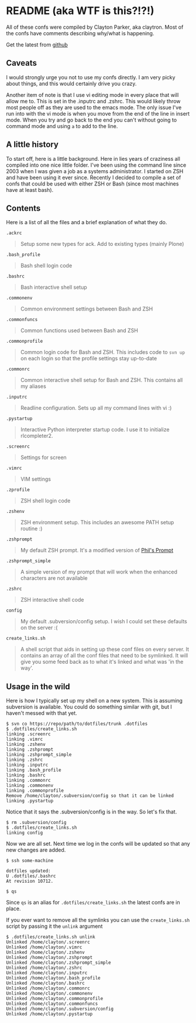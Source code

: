 README (aka WTF is this?!?!)
============================

All of these confs were compiled by Clayton Parker, aka claytron. Most
of the confs have comments describing why/what is happening.

Get the latest from [github](http://github.com/claytron/dotfiles)

Caveats
-------

I would strongly urge you not to use my confs directly.  I am very
picky about things, and this would certainly drive you crazy.

Another item of note is that I use vi editing mode in every place that
will allow me to.  This is set in the .inputrc and .zshrc.  This would
likely throw most people off as they are used to the emacs mode.  The
only issue I've run into with the vi mode is when you move from the end
of the line in insert mode.  When you try and go back to the end you can't
without going to command mode and using `a` to add to the line.

A little history
----------------

To start off, here is a little background.  Here in lies years of
craziness all compiled into one nice little folder.  I've been using
the command line since 2003 when I was given a job as a systems
administrator.  I started on ZSH and have been using it ever since.
Recently I decided to compile a set of confs that could be used with
either ZSH or Bash (since most machines have at least bash).

Contents
--------

Here is a list of all the files and a brief explanation of what they do.


`.ackrc`
>    Setup some new types for ack.  Add to existing types (mainly Plone)

`.bash_profile`
>    Bash shell login code

`.bashrc`
>    Bash interactive shell setup

`.commonenv`
>    Common environment settings between Bash and ZSH

`.commonfuncs`
>    Common functions used between Bash and ZSH

`.commonprofile`
>    Common login code for Bash and ZSH.  This includes code to `svn up` on
>    each login so that the profile settings stay up-to-date

`.commonrc`
>    Common interactive shell setup for Bash and ZSH. This contains all my 
>    aliases
   
`.inputrc`
>    Readline configuration.  Sets up all my command lines with vi :)

`.pystartup`
>    Interactive Python interpreter startup code.  I use it to initialize 
>    rlcompleter2.

`.screenrc`
>    Settings for screen

`.vimrc`
>    VIM settings

`.zprofile`
>    ZSH shell login code

`.zshenv`
>    ZSH environment setup.  This includes an awesome PATH setup routine :)

`.zshprompt`
>    My default ZSH prompt.  It's a modified version of [Phil's Prompt](http://aperiodic.net/phil/prompt)

`.zshprompt_simple`
>    A simple version of my prompt that will work when the enhanced
>    characters are not available

`.zshrc`
>    ZSH interactive shell code

`config`
>    My default .subversion/config setup.  I wish I could set these defaults
>    on the server :(

`create_links.sh`
>    A shell script that aids in setting up these conf files on every server.
>    It contains an array of all the conf files that need to be symlinked.  It
>    will give you some feed back as to what it's linked and what was 'in the way'.

Usage in the wild
-----------------

Here is how I typically set up my shell on a new system.  This is assuming
subversion is available.  You could do something similar with git, but I 
haven't messed with that yet.

    $ svn co https://repo/path/to/dotfiles/trunk .dotfiles
    $ .dotfiles/create_links.sh
    linking .screenrc
    linking .vimrc
    linking .zshenv
    linking .zshprompt
    linking .zshprompt_simple
    linking .zshrc
    linking .inputrc
    linking .bash_profile
    linking .bashrc
    linking .commonrc
    linking .commonenv
    linking .commonprofile
    Remove /home/clayton/.subversion/config so that it can be linked
    linking .pystartup

Notice that it says the .subversion/config is in the way.  So let's fix that.

    $ rm .subversion/config
    $ .dotfiles/create_links.sh
    linking config

Now we are all set.  Next time we log in the confs will be updated so that any
new changes are added.

    $ ssh some-machine
    
    dotfiles updated:
    U .dotfiles/.bashrc
    At revision 10712.
    
    $ qs

Since `qs` is an alias for `.dotfiles/create_links.sh` the latest confs are in
place.

If you ever want to remove all the symlinks you can use the `create_links.sh`
script by passing it the `unlink` argument

    $ .dotfiles/create_links.sh unlink
    Unlinked /home/clayton/.screenrc
    Unlinked /home/clayton/.vimrc
    Unlinked /home/clayton/.zshenv
    Unlinked /home/clayton/.zshprompt
    Unlinked /home/clayton/.zshprompt_simple
    Unlinked /home/clayton/.zshrc
    Unlinked /home/clayton/.inputrc
    Unlinked /home/clayton/.bash_profile
    Unlinked /home/clayton/.bashrc
    Unlinked /home/clayton/.commonrc
    Unlinked /home/clayton/.commonenv
    Unlinked /home/clayton/.commonprofile
    Unlinked /home/clayton/.commonfuncs
    Unlinked /home/clayton/.subversion/config
    Unlinked /home/clayton/.pystartup
